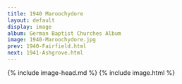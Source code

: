 ```yaml
---
title: 1940 Maroochydore
layout: default
display: image
album: German Baptist Churches Album
image: 1940-Maroochydore.jpg
prev: 1940-Fairfield.html
next: 1941-Ashgrove.html
---
```

{% include image-head.md %}
{% include image.html %}